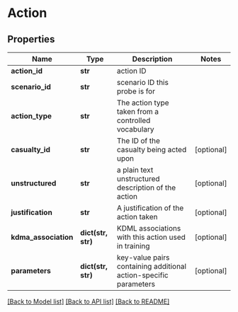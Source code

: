 # Action

## Properties
Name | Type | Description | Notes
------------ | ------------- | ------------- | -------------
**action_id** | **str** | action ID | 
**scenario_id** | **str** | scenario ID this probe is for | 
**action_type** | **str** | The action type taken from a controlled vocabulary | 
**casualty_id** | **str** | The ID of the casualty being acted upon | [optional] 
**unstructured** | **str** | a plain text unstructured description of the action | [optional] 
**justification** | **str** | A justification of the action taken | [optional] 
**kdma_association** | **dict(str, str)** | KDML associations with this action used in training | [optional] 
**parameters** | **dict(str, str)** | key-value pairs containing additional action-specific parameters | [optional] 

[[Back to Model list]](../README.md#documentation-for-models) [[Back to API list]](../README.md#documentation-for-api-endpoints) [[Back to README]](../README.md)

